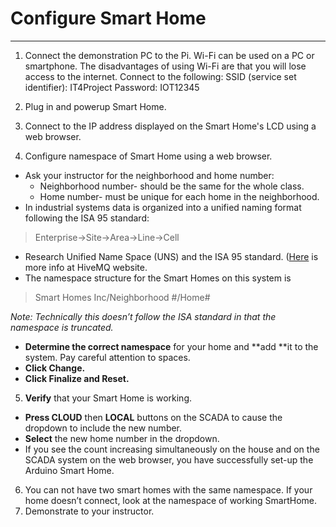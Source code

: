 # Configure Smart Home
---
1. Connect the demonstration PC to the Pi. Wi-Fi can be used on a PC or smartphone. The disadvantages of using Wi-Fi are that you will lose access to the internet. Connect to the following:
SSID (service set identifier): IT4Project
Password: IOT12345
2. Plug in and powerup Smart Home.
3. Connect to the IP address displayed on the Smart Home's LCD using a web browser.

4. Configure namespace of Smart Home using a web browser.
	
  -  Ask your instructor for the neighborhood and home number:
      -  Neighborhood number- should be the same for the whole class.
      -  Home number- must be unique for each home in the neighborhood.
  -  In industrial systems data is organized into a unified naming format following the ISA 95 standard:  
> Enterprise→Site→Area→Line→Cell  
  -  Research Unified Name Space (UNS) and the ISA 95 standard.  ([Here](https://www.hivemq.com/resources/smart-manufacturing-using-isa95-mqtt-sparkplug-and-uns/) is more info at HiveMQ website.
  -  The namespace structure for the Smart Homes on this system is
> Smart Homes Inc/Neighborhood #/Home#

*Note: Technically this doesn’t follow the ISA standard in that the namespace is truncated.*

  -  **Determine the correct namespace** for your home and **add **it to the system.  Pay careful attention to spaces.  
  -  **Click Change.**
  -  **Click Finalize and Reset.**
5. **Verify** that your Smart Home is working. 
  -  **Press CLOUD** then **LOCAL** buttons on the SCADA to cause the dropdown to include the new number.
  -  **Select** the new home number in the dropdown.
  -  If you see the count increasing simultaneously on the house and on the SCADA system on the web browser, you have successfully set-up the Arduino Smart Home.
6. You can not have two smart homes with the same namespace.  If your home doesn’t connect, look at the namespace of working SmartHome. 
7. Demonstrate to your instructor.
